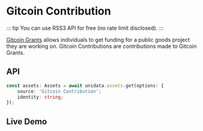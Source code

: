 # Gitcoin Contribution

<Logos type="Assets" :names="['Gitcoin', 'Ethereum', 'Polygon', 'RSS3']" />

::: tip
You can use RSS3 API for free (no rate limit disclosed).
:::

[Gitcoin Grants](https://gitcoin.co/grants/explorer/) allows individuals to get funding for a public goods project they are working on. Gitcoin Contributions are contributions made to Gitcoin Grants.

## API

```ts
const assets: Assets = await unidata.assets.get(options: {
    source: 'Gitcoin Contribution';
    identity: string;
});
```

## Live Demo

<Assets :source="'Gitcoin Contribution'" :defaultIdentity="'0xC8b960D09C0078c18Dcbe7eB9AB9d816BcCa8944'" />
